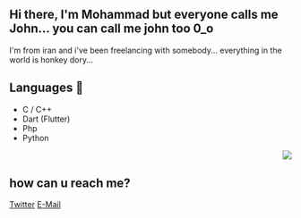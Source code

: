 ## Hi there, I'm Mohammad but everyone calls me John... you can call me john too 0_o

I'm from iran and i've been freelancing with somebody...
everything in the world is honkey dory...

## Languages 🔨
- C / C++
- Dart (Flutter)
- Php
- Python
<img align="right" src="https://github-readme-stats.vercel.app/api/top-langs/?username=0xj0hn&theme=tokyonight&hide=html,css,scss" />
</br>

## how can u reach me?
[Twitter](https://twitter.com/i_am_j0hn)
[E-Mail](mailto:johnsec@yahoo.com?subject=IwAnnAConTacTWithU)
